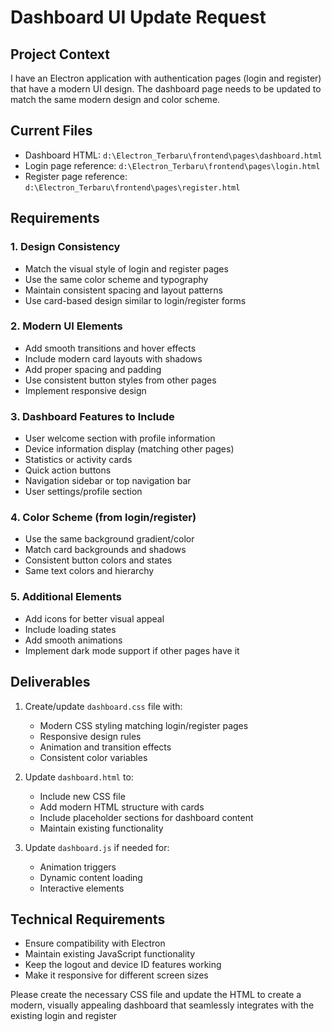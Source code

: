 # Dashboard UI Update Request

## Project Context
I have an Electron application with authentication pages (login and register) that have a modern UI design. The dashboard page needs to be updated to match the same modern design and color scheme.

## Current Files
- Dashboard HTML: `d:\Electron_Terbaru\frontend\pages\dashboard.html`
- Login page reference: `d:\Electron_Terbaru\frontend\pages\login.html`
- Register page reference: `d:\Electron_Terbaru\frontend\pages\register.html`

## Requirements

### 1. Design Consistency
- Match the visual style of login and register pages
- Use the same color scheme and typography
- Maintain consistent spacing and layout patterns
- Use card-based design similar to login/register forms

### 2. Modern UI Elements
- Add smooth transitions and hover effects
- Include modern card layouts with shadows
- Add proper spacing and padding
- Use consistent button styles from other pages
- Implement responsive design

### 3. Dashboard Features to Include
- User welcome section with profile information
- Device information display (matching other pages)
- Statistics or activity cards
- Quick action buttons
- Navigation sidebar or top navigation bar
- User settings/profile section

### 4. Color Scheme (from login/register)
- Use the same background gradient/color
- Match card backgrounds and shadows
- Consistent button colors and states
- Same text colors and hierarchy

### 5. Additional Elements
- Add icons for better visual appeal
- Include loading states
- Add smooth animations
- Implement dark mode support if other pages have it

## Deliverables

1. Create/update `dashboard.css` file with:
   - Modern CSS styling matching login/register pages
   - Responsive design rules
   - Animation and transition effects
   - Consistent color variables

2. Update `dashboard.html` to:
   - Include new CSS file
   - Add modern HTML structure with cards
   - Include placeholder sections for dashboard content
   - Maintain existing functionality

3. Update `dashboard.js` if needed for:
   - Animation triggers
   - Dynamic content loading
   - Interactive elements

## Technical Requirements
- Ensure compatibility with Electron
- Maintain existing JavaScript functionality
- Keep the logout and device ID features working
- Make it responsive for different screen sizes

Please create the necessary CSS file and update the HTML to create a modern, visually appealing dashboard that seamlessly integrates with the existing login and register
